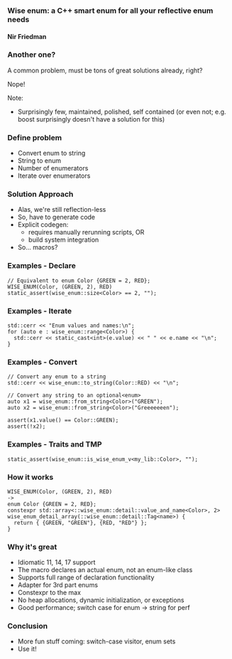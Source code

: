 ### Wise enum: a C++ smart enum for all your reflective enum needs

#### Nir Friedman


### Another one?

<section>
	<section>
		<p class="fragment fade-in">A common problem, must be tons of great solutions already, right?</p>
		<p class="fragment fade-in">Nope!</p>
	</section>
</section>

Note:
- Surprisingly few, maintained, polished, self contained (or even not; e.g.
  boost surprisingly doesn't have a solution for this)


### Define problem

 - Convert enum to string
 - String to enum
 - Number of enumerators
 - Iterate over enumerators


### Solution Approach

 - Alas, we're still reflection-less
 - So, have to generate code
 - Explicit codegen:
   - requires manually rerunning scripts, OR
   - build system integration
 - So... macros?


### Examples - Declare

```
// Equivalent to enum Color {GREEN = 2, RED};
WISE_ENUM(Color, (GREEN, 2), RED)
static_assert(wise_enum::size<Color> == 2, "");
```


### Examples - Iterate

```
std::cerr << "Enum values and names:\n";
for (auto e : wise_enum::range<Color>) {
  std::cerr << static_cast<int>(e.value) << " " << e.name << "\n";
}
```


### Examples - Convert

```
// Convert any enum to a string
std::cerr << wise_enum::to_string(Color::RED) << "\n";

// Convert any string to an optional<enum>
auto x1 = wise_enum::from_string<Color>("GREEN");
auto x2 = wise_enum::from_string<Color>("Greeeeeeen");

assert(x1.value() == Color::GREEN);
assert(!x2);
```


### Examples - Traits and TMP

```
static_assert(wise_enum::is_wise_enum_v<my_lib::Color>, "");
```


### How it works

```
WISE_ENUM(Color, (GREEN, 2), RED)
->
enum Color {GREEN = 2, RED};
constexpr std::array<::wise_enum::detail::value_and_name<Color>, 2>
wise_enum_detail_array(::wise_enum::detail::Tag<name>) {
  return { {GREEN, "GREEN"}, {RED, "RED"} };
}
```


### Why it's great
 - Idiomatic 11, 14, 17 support
 - The macro declares an actual enum, not an enum-like class
 - Supports full range of declaration functionality
 - Adapter for 3rd part enums
 - Constexpr to the max
 - No heap allocations, dynamic initialization, or exceptions
 - Good performance; switch case for enum -> string for perf


### Conclusion
 - More fun stuff coming: switch-case visitor, enum sets
 - Use it!
